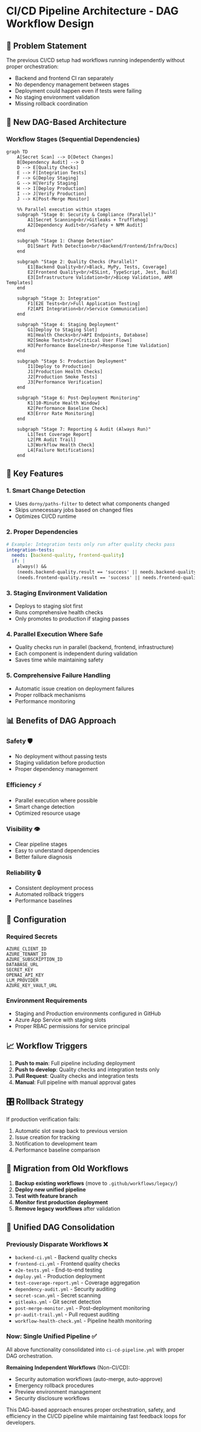 # CI/CD Pipeline Architecture - DAG Workflow Design

## 🎯 **Problem Statement**

The previous CI/CD setup had workflows running independently without proper orchestration:

- Backend and frontend CI ran separately
- No dependency management between stages
- Deployment could happen even if tests were failing
- No staging environment validation
- Missing rollback coordination

## 🔄 **New DAG-Based Architecture**

### **Workflow Stages** (Sequential Dependencies)

```mermaid
graph TD
    A[Secret Scan] --> D[Detect Changes]
    B[Dependency Audit] --> D
    D --> E[Quality Checks]
    E --> F[Integration Tests]
    F --> G[Deploy Staging]
    G --> H[Verify Staging]
    H --> I[Deploy Production]
    I --> J[Verify Production]
    J --> K[Post-Merge Monitor]

    %% Parallel execution within stages
    subgraph "Stage 0: Security & Compliance (Parallel)"
        A1[Secret Scanning<br/>Gitleaks + Trufflehog]
        A2[Dependency Audit<br/>Safety + NPM Audit]
    end

    subgraph "Stage 1: Change Detection"
        D1[Smart Path Detection<br/>Backend/Frontend/Infra/Docs]
    end

    subgraph "Stage 2: Quality Checks (Parallel)"
        E1[Backend Quality<br/>Black, MyPy, Tests, Coverage]
        E2[Frontend Quality<br/>ESLint, TypeScript, Jest, Build]
        E3[Infrastructure Validation<br/>Bicep Validation, ARM Templates]
    end

    subgraph "Stage 3: Integration"
        F1[E2E Tests<br/>Full Application Testing]
        F2[API Integration<br/>Service Communication]
    end

    subgraph "Stage 4: Staging Deployment"
        G1[Deploy to Staging Slot]
        H1[Health Checks<br/>API Endpoints, Database]
        H2[Smoke Tests<br/>Critical User Flows]
        H3[Performance Baseline<br/>Response Time Validation]
    end

    subgraph "Stage 5: Production Deployment"
        I1[Deploy to Production]
        J1[Production Health Checks]
        J2[Production Smoke Tests]
        J3[Performance Verification]
    end

    subgraph "Stage 6: Post-Deployment Monitoring"
        K1[10-Minute Health Window]
        K2[Performance Baseline Check]
        K3[Error Rate Monitoring]
    end

    subgraph "Stage 7: Reporting & Audit (Always Run)"
        L1[Test Coverage Report]
        L2[PR Audit Trail]
        L3[Workflow Health Check]
        L4[Failure Notifications]
    end
```

## 🚀 **Key Features**

### **1. Smart Change Detection**

- Uses `dorny/paths-filter` to detect what components changed
- Skips unnecessary jobs based on changed files
- Optimizes CI/CD runtime

### **2. Proper Dependencies**

```yaml
# Example: Integration tests only run after quality checks pass
integration-tests:
  needs: [backend-quality, frontend-quality]
  if: |
    always() &&
    (needs.backend-quality.result == 'success' || needs.backend-quality.result == 'skipped') &&
    (needs.frontend-quality.result == 'success' || needs.frontend-quality.result == 'skipped')
```

### **3. Staging Environment Validation**

- Deploys to staging slot first
- Runs comprehensive health checks
- Only promotes to production if staging passes

### **4. Parallel Execution Where Safe**

- Quality checks run in parallel (backend, frontend, infrastructure)
- Each component is independent during validation
- Saves time while maintaining safety

### **5. Comprehensive Failure Handling**

- Automatic issue creation on deployment failures
- Proper rollback mechanisms
- Performance monitoring

## 📊 **Benefits of DAG Approach**

### **Safety** 🛡️

- No deployment without passing tests
- Staging validation before production
- Proper dependency management

### **Efficiency** ⚡

- Parallel execution where possible
- Smart change detection
- Optimized resource usage

### **Visibility** 👁️

- Clear pipeline stages
- Easy to understand dependencies
- Better failure diagnosis

### **Reliability** 🔒

- Consistent deployment process
- Automated rollback triggers
- Performance baselines

## 🔧 **Configuration**

### **Required Secrets**

```
AZURE_CLIENT_ID
AZURE_TENANT_ID
AZURE_SUBSCRIPTION_ID
DATABASE_URL
SECRET_KEY
OPENAI_API_KEY
LLM_PROVIDER
AZURE_KEY_VAULT_URL
```

### **Environment Requirements**

- Staging and Production environments configured in GitHub
- Azure App Service with staging slots
- Proper RBAC permissions for service principal

## 📈 **Workflow Triggers**

1. **Push to main**: Full pipeline including deployment
2. **Push to develop**: Quality checks and integration tests only
3. **Pull Request**: Quality checks and integration tests
4. **Manual**: Full pipeline with manual approval gates

## 🎛️ **Rollback Strategy**

If production verification fails:

1. Automatic slot swap back to previous version
2. Issue creation for tracking
3. Notification to development team
4. Performance baseline comparison

## 📝 **Migration from Old Workflows**

1. **Backup existing workflows** (move to `.github/workflows/legacy/`)
2. **Deploy new unified pipeline**
3. **Test with feature branch**
4. **Monitor first production deployment**
5. **Remove legacy workflows** after validation

## 🔄 **Unified DAG Consolidation**

### **Previously Disparate Workflows** ❌
- `backend-ci.yml` - Backend quality checks
- `frontend-ci.yml` - Frontend quality checks
- `e2e-tests.yml` - End-to-end testing
- `deploy.yml` - Production deployment
- `test-coverage-report.yml` - Coverage aggregation
- `dependency-audit.yml` - Security auditing
- `secret-scan.yml` - Secret scanning
- `gitleaks.yml` - Git secret detection
- `post-merge-monitor.yml` - Post-deployment monitoring
- `pr-audit-trail.yml` - Pull request auditing
- `workflow-health-check.yml` - Pipeline health monitoring

### **Now: Single Unified Pipeline** ✅
All above functionality consolidated into `ci-cd-pipeline.yml` with proper DAG orchestration.

**Remaining Independent Workflows** (Non-CI/CD):
- Security automation workflows (auto-merge, auto-approve)
- Emergency rollback procedures
- Preview environment management
- Security disclosure workflows

This DAG-based approach ensures proper orchestration, safety, and efficiency in the CI/CD pipeline while maintaining fast feedback loops for developers.
